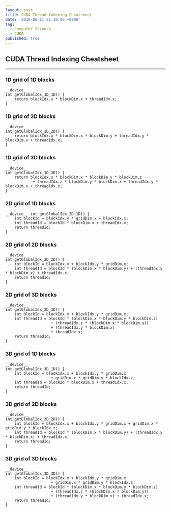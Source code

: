 ```yaml
---
layout: post
title: CUDA Thread Indexing Cheatsheet
date: '2018-06-11 21:10:00 +0900'
tag:
  - Computer Science
  - CUDA
published: true
---
```


## CUDA Thread Indexing Cheatsheet

---


### 1D grid of 1D blocks

```
__device__
int getGlobalIdx_1D_1D() {
	return blockIdx.x * blockDim.x + threadIdx.x;
}
```


### 1D grid of 2D blocks

```
__device__
int getGlobalIdx_1D_2D() {
	return blockIdx.x * blockDim.x * blockDim.y + threadIdx.y * blockDim.x + threadIdx.x;
}

```

### 1D grid of 3D blocks

```
__device__
int getGlobalIdx_1D_3D() {
	return blockIdx.x * blockDim.x * blockDim.y * blockDim.z
    		+ threadIdx.z * blockDim.y * blockDim.x + threadIdx.y * blockDim.x + threadIdx.x;
}
```

### 2D grid of 1D blocks

```
__device__ int getGlobalIdx_2D_1D() {
	int blockId = blockIdx.y * gridDim.x + blockIdx.x;
	int threadId = blockId * blockDim.x + threadIdx.x;
	return threadId;
}
```


### 2D grid of 2D blocks

```
__device__
int getGlobalIdx_2D_2D() {
	int blockId = blockIdx.x + blockIdx.y * gridDim.x; 
	int threadId = blockId * (blockDim.x * blockDim.y) + (threadIdx.y * blockDim.x) + threadIdx.x;
	return threadId;
}
```

### 2D grid of 3D blocks

```
__device__
int getGlobalIdx_2D_3D() {
	int blockId = blockIdx.x + blockIdx.y * gridDim.x;
	int threadId = blockId * (blockDim.x * blockDim.y * blockDim.z)
					+ (threadIdx.z * (blockDim.x * blockDim.y))
					+ (threadIdx.y * blockDim.x)
					+ threadIdx.x;
	return threadId;
}
```

### 3D grid of 1D blocks

```
__device__
int getGlobalIdx_3D_1D() {
	int blockId = blockIdx.x + blockIdx.y * gridDim.x
					+ gridDim.x * gridDim.y * blockIdx.z;
	int threadId = blockId * blockDim.x + threadIdx.x; 
	return threadId;
}
```

### 3D grid of 2D blocks

```
__device__
int getGlobalIdx_3D_2D() {
	int blockId = blockIdx.x + blockIdx.y * gridDim.x + gridDim.x * gridDim.y * blockIdx.z;
	int threadId = blockId * (blockDim.x * blockDim.y) + (threadIdx.y * blockDim.x) + threadIdx.x;
	return threadId;
}
```
 
### 3D grid of 3D blocks

```
__device__
int getGlobalIdx_3D_3D() {
	int blockId = blockIdx.x + blockIdx.y * gridDim.x
					+ gridDim.x * gridDim.y * blockIdx.z;
	int threadId = blockId * (blockDim.x * blockDim.y * blockDim.z)
					+ (threadIdx.z * (blockDim.x * blockDim.y))
				    + (threadIdx.y * blockDim.x) + threadIdx.x;
	return threadId;
}
```
